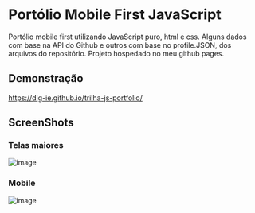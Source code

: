 # Portólio Mobile First JavaScript
Portólio mobile first utilizando JavaScript puro, html e css. Alguns dados com base na API do Github e outros com base no profile.JSON, dos arquivos do repositório. Projeto hospedado no meu github pages.
## Demonstração
https://dig-ie.github.io/trilha-js-portfolio/
## ScreenShots
### Telas maiores
![image](https://github.com/dig-ie/trilha-js-portfolio/assets/101150281/f726977a-b677-4e45-9db0-638ef5cd8a1c)

### Mobile
![image](https://github.com/dig-ie/trilha-js-portfolio/assets/101150281/6172beb4-5bee-4488-b4c5-24a76a64ea7f)




